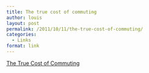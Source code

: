 ```yaml
---
title: The true cost of commuting
author: louis
layout: post
permalink: /2011/10/11/the-true-cost-of-commuting/
categories:
  - Links
format: link
---
```

<a href="http://www.mrmoneymustache.com/2011/10/06/the-true-cost-of-commuting/" onclick="javascript:_gaq.push(['_trackEvent','outbound-article','http://www.mrmoneymustache.com']);">The True Cost of Commuting</a>